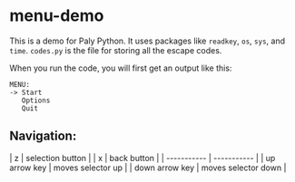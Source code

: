 # menu-demo

This is a demo for Paly Python. It uses packages like `readkey`, `os`, `sys`, and `time`. `codes.py` is the file for storing all the escape codes.


When you run the code, you will first get an output like this:

```
MENU:
-> Start
   Options
   Quit
```

## Navigation:

| z | selection button |
| x | back button |
| ----------- | ----------- |
| up arrow key | moves selector up |
| down arrow key | moves selector down |
